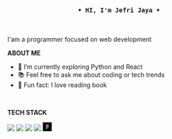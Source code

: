 <h4 align="center" id="begin"><samp>• HI, I'm <b><a>Jefri Jaya</a> •</b></h4>

<br />

I'am a programmer focused on web development

**ABOUT ME**

- 🌟 I’m currently exploring Python and React
- 📚 Feel free to ask me about coding or tech trends
- 📖 Fun fact: I love reading book 

<br />

**TECH STACK**

<code><img height="20" src="https://img.shields.io/badge/Laravel-FF2D20?style=for-the-badge&logo=laravel&logoColor=white" /></code>
<code><img height="20" src="https://img.shields.io/badge/React-20232A?style=for-the-badge&logo=react&logoColor=61DAFB" /></code>
<code><img height="20" src="https://img.shields.io/badge/Python-3776AB?style=for-the-badge&logo=python&logoColor=white" /></code>
<code><img height="20" src="https://img.shields.io/badge/MySQL-00000F?style=for-the-badge&logo=mysql&logoColor=white" /></code>
<code><img height="20" src="https://raw.githubusercontent.com/github/explore/05d0f0dfceafd861bdf2b53559399dae7b2e2d8b/topics/figma/figma.png"></code>
